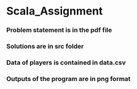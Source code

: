 # Scala_Assignment
### Problem statement is in the pdf file
### Solutions are in src folder
### Data of players is contained in data.csv
### Outputs of the program are in png format
